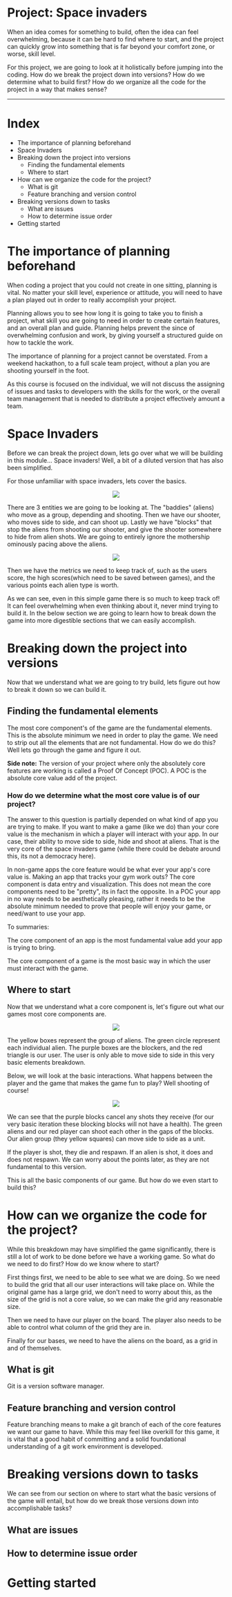 # Project: Space invaders

When an idea comes for something to build, often the idea can feel overwhelming, because it can be hard to find where to start, and the project can quickly grow into something that is far beyond your comfort zone, or worse, skill level. 

For this project, we are going to look at it holistically before jumping into the coding. How do we break the project down into versions? How do we determine what to build first? How do we organize all the code for the project in a way that makes sense? 

---

# Index

* The importance of planning beforehand 
* Space Invaders
* Breaking down the project into versions
    * Finding the fundamental elements
    * Where to start
* How can we organize the code for the project?
    * What is git
    * Feature branching and version control
* Breaking versions down to tasks
    * What are issues
    * How to determine issue order
* Getting started

# The importance of planning beforehand 

When coding a project that you could not create in one sitting, planning is vital. No matter your skill level, experience or attitude, you will need to have a plan played out in order to really accomplish your project. 

Planning allows you to see how long it is going to take you to finish a project, what skill you are going to need in order to create certain features, and an overall plan and guide. Planning helps prevent the since of overwhelming confusion and work, by giving yourself a structured guide on how to tackle the work.

The importance of planning for a project cannot be overstated. From a weekend hackathon, to a full scale team project, without a plan you are shooting yourself in the foot. 

As this course is focused on the individual, we will not discuss the assigning of issues and tasks to developers with the skills for the work, or the overall team management that is needed to distribute a project effectively amount a team. 

# Space Invaders

Before we can break the project down, lets go over what we will be building in this module... Space invaders! Well, a bit of a diluted version that has also been simplified. 

For those unfamiliar with space invaders, lets cover the basics. 

<div align="center">
    <img src="./imgs/SI_game.gif">
</div>

There are 3 entities we are going to be looking at. The "baddies" (aliens) who move as a group, depending and shooting. Then we have our shooter, who moves side to side, and can shoot up. Lastly we have "blocks" that stop the aliens from shooting our shooter, and give the shooter somewhere to hide from alien shots. We are going to entirely ignore the mothership ominously pacing above the aliens.

<div align="center">
    <img src="./imgs/SI_load_screen.gif">
</div>

Then we have the metrics we need to keep track of, such as the users score, the high scores(which need to be saved between games), and the various points each alien type is worth. 

As we can see, even in this simple game there is so much to keep track of! It can feel overwhelming when even thinking about it, never mind trying to build it. In the below section we are going to learn how to break down the game into more digestible sections that we can easily accomplish. 

# Breaking down the project into versions

Now that we understand what we are going to try build, lets figure out how to break it down so we can build it.

## Finding the fundamental elements

The most core component's of the game are the fundamental elements. This is the absolute minimum we need in order to play the game. We need to strip out all the elements that are not fundamental. How do we do this? Well lets go through the game and figure it out.

**Side note:** The version of your project where only the absolutely core features are working is called a Proof Of Concept (POC). A POC is the absolute core value add of the project. 

### How do we determine what the most core value is of our project?

The answer to this question is partially depended on what kind of app you are trying to make. If you want to make a game (like we do) than your core value is the mechanism in which a player will interact with your app. In our case, their ability to move side to side, hide and shoot at aliens. That is the very core of the space invaders game (while there could be debate around this, its not a democracy here).

In non-game apps the core feature would be what ever your app's core value is. Making an app that tracks your gym work outs? The core component is data entry and visualization. This does not mean the core components need to be "pretty", its in fact the opposite. In a POC your app in no way needs to be aesthetically pleasing, rather it needs to be the absolute minimum needed to prove that people will enjoy your game, or need/want to use your app.

To summaries:

The core component of an app is the most fundamental value add your app is trying to bring. 

The core component of a game is the most basic way in which the user must interact with the game.

## Where to start

Now that we understand what a core component is, let's figure out what our games most core components are. 

<div align="center">
    <img src="./imgs/base_comp.png">
</div>

The yellow boxes represent the group of aliens. The green circle represent each individual alien. The purple boxes are the blockers, and the red triangle is our user. The user is only able to move side to side in this very basic elements breakdown. 

Below, we will look at the basic interactions. What happens between the player and the game that makes the game fun to play? Well shooting of course!

<div align="center">
    <img src="./imgs/base_inter.png">
</div>

We can see that the purple blocks cancel any shots they receive (for our very basic iteration these blocking blocks will not have a health). The green aliens and our red player can shoot each other in the gaps of the blocks. Our alien group (they yellow squares) can move side to side as a unit. 

If the player is shot, they die and respawn. If an alien is shot, it does and does not respawn. We can worry about the points later, as they are not fundamental to this version.

This is all the basic components of our game. But how do we even start to build this? 

# How can we organize the code for the project?

While this breakdown may have simplified the game significantly, there is still a lot of work to be done before we have a working game. So what do we need to do first? How do we know where to start?

First things first, we need to be able to see what we are doing. So we need to build the grid that all our user interactions will take place on. While the original game has a large grid, we don't need to worry about this, as the size of the grid is not a core value, so we can make the grid any reasonable size. 

Then we need to have our player on the board. The player also needs to be able to control what column of the grid they are in. 

Finally for our bases, we need to have the aliens on the board, as a grid in and of themselves. 

## What is git

Git is a version software manager. 

## Feature branching and version control

Feature branching means to make a git branch of each of the core features we want our game to have. While this may feel like overkill for this game, it is vital that a good habit of committing and a solid foundational understanding of a git work environment is developed. 

# Breaking versions down to tasks

We can see from our section on where to start what the basic versions of the game will entail, but how do we break those versions down into accomplishable tasks?

## What are issues


## How to determine issue order
# Getting started